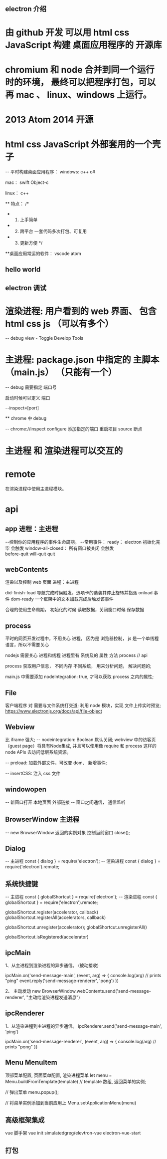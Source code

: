 ## electron 介绍

# 由 github 开发  可以用 html css JavaScript 构建 桌面应用程序的 开源库

# chromium 和 node 合并到同一个运行时的环境， 最终可以把程序打包，可以再 mac 、 linux、windows 上运行。

# 2013 Atom   2014 开源 

# html css JavaScript 外部套用的一个壳子

-- 平时构建桌面应用程序：
windows:  c++  c#

mac：     swift  Object-c

linux：   c++

** 特点：
/*
* 1. 上手简单
* 2. 跨平台 一套代码多次打包、可复用
* 3. 更新方便
*/

**桌面应用常运的软件： vscode atom


## hello world


## electron 调试

# 渲染进程: 用户看到的 web 界面、 包含 html  css  js  （可以有多个）

-- debug  view - Toggle Develop Tools

# 主进程: package.json 中指定的 主脚本（main.js）  （只能有一个）

-- debug 需要指定 端口号 

启动时候可以定义 端口

--inspect=[port]

** chrome 中 debug

   -- chrome://inspect
      configure 添加指定的端口
      重启项目
      source 断点



# 主进程 和 渲染进程可以交互的


# remote
在渲染进程中使用主进程模块。

# api

## app 进程：主进程
--控制你的应用程序的事件生命周期。
--常用事件：
   ready：  electron 初始化完毕 会触发
   window-all-closed： 所有窗口被关闭 会触发  
   before-quit
   will-quit
   quit

##  webContents
渲染以及控制 web 页面
进程：主进程

did-finish-load 导航完成时候触发，选项卡的选装其停止旋转并指派 onload 事件
dom-ready 一个框架中的文本加载完成后触发该事件


合理的使用生命周期， 初始化的时候 读取数据，关闭窗口时候 保存数据


## process 
平时的网页开发过程中，不用关心 进程， 因为是 浏览器控制， js 是一个单线程语言，所以不需要关心

nodejs 需要关心 进程和线程  进程里有 系统及的 属性 方法  process // api

process 获取用户信息， 不同内存 不同系统， 用来分析问题， 解决问题的;

main.js  中需要添加 nodeIntegration: true,  才可以获取 process 之内的属性;


## File
客户端程序 对 需要与文件系统打交道; 利用 node 模块，实现 文件上传实时预览;
https://www.electronjs.org/docs/api/file-object

## Webview
比 iframe 强大;
-- nodeintegration:  Boolean  默认关闭;  webview 中的访客页（guest page）将具有Node集成, 并且可以使用像 require 和 process 这样的node APIs 去访问低层系统资源。

-- preload: 加载外部文件，可改变 dom、 新增事件;


-- insertCSS: 注入 css 文件

## windowopen
-- 新窗口打开 本地页面  外部链接
-- 窗口之间通信， 通信监听

## BrowserWindow  主进程
-- new BrowserWindow 返回的实例对象 控制当前窗口 close();

## Dialog
-- 主进程 const { dialog } = require('electron');
-- 渲染进程 const { dialog } = require('electron').remote;


## 系统快捷键
-- 主进程 const { globalShortcut } = require('electron');
-- 渲染进程 const { globalShortcut } = require('electron').remote;

globalShortcut.register(accelerator, callback)
globalShortcut.registerAll(accelerators, callback)

globalShortcut.unregister(accelerator);
globalShortcut.unregisterAll()

globalShortcut.isRegistered(accelerator)


## ipcMain
1、从主进程到渲染进程的异步通信。 (被动接收)

ipcMain.on('send-message-main', (event, arg) => {
  console.log(arg) // prints "ping"
  event.reply('send-message-renderer', 'pong')
})

2、 主动发动
new BrowserWindow.webContents.send('send-message-renderer', "主动给渲染进程发送消息")

## ipcRenderer 
1、从渲染进程到主进程的异步通信。
ipcRenderer.send('send-message-main', 'ping')

ipcMain.on('send-message-renderer', (event, arg) => {
  console.log(arg) // prints "pong"
})

## Menu MenuItem
顶部菜单配置, 页面菜单配置, 渲染进程菜单
let menu = Menu.buildFromTemplate(template) // template 数组, 返回菜单的实例;

// 弹出菜单
menu.popup(); 

// 将菜单实例添加到当前应用上
Menu.setApplicationMenu(menu)

## 高级框架集成
vue 脚手架 
vue init simulatedgreg/elevtron-vue electron-vue-start



## 打包

